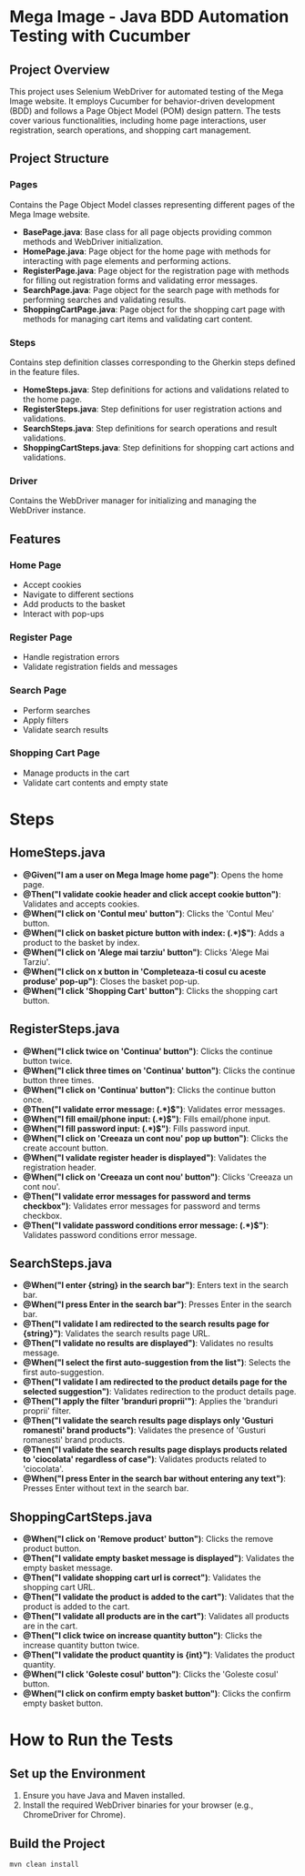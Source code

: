 # Mega Image - Java BDD Automation Testing with Cucumber

## Project Overview
This project uses Selenium WebDriver for automated testing of the Mega Image website. It employs Cucumber for behavior-driven development (BDD) and follows a Page Object Model (POM) design pattern. The tests cover various functionalities, including home page interactions, user registration, search operations, and shopping cart management.

## Project Structure

### Pages
Contains the Page Object Model classes representing different pages of the Mega Image website.

- **BasePage.java**: Base class for all page objects providing common methods and WebDriver initialization.
- **HomePage.java**: Page object for the home page with methods for interacting with page elements and performing actions.
- **RegisterPage.java**: Page object for the registration page with methods for filling out registration forms and validating error messages.
- **SearchPage.java**: Page object for the search page with methods for performing searches and validating results.
- **ShoppingCartPage.java**: Page object for the shopping cart page with methods for managing cart items and validating cart content.

### Steps
Contains step definition classes corresponding to the Gherkin steps defined in the feature files.

- **HomeSteps.java**: Step definitions for actions and validations related to the home page.
- **RegisterSteps.java**: Step definitions for user registration actions and validations.
- **SearchSteps.java**: Step definitions for search operations and result validations.
- **ShoppingCartSteps.java**: Step definitions for shopping cart actions and validations.

### Driver
Contains the WebDriver manager for initializing and managing the WebDriver instance.

## Features

### Home Page
- Accept cookies
- Navigate to different sections
- Add products to the basket
- Interact with pop-ups

### Register Page
- Handle registration errors
- Validate registration fields and messages

### Search Page
- Perform searches
- Apply filters
- Validate search results

### Shopping Cart Page
- Manage products in the cart
- Validate cart contents and empty state
# Steps

## HomeSteps.java
- **@Given("I am a user on Mega Image home page")**: Opens the home page.
- **@Then("I validate cookie header and click accept cookie button")**: Validates and accepts cookies.
- **@When("I click on 'Contul meu' button")**: Clicks the 'Contul Meu' button.
- **@When("I click on basket picture button with index: (.*)$")**: Adds a product to the basket by index.
- **@When("I click on 'Alege mai tarziu' button")**: Clicks 'Alege Mai Tarziu'.
- **@When("I click on x button in 'Completeaza-ti cosul cu aceste produse' pop-up")**: Closes the basket pop-up.
- **@When("I click 'Shopping Cart' button")**: Clicks the shopping cart button.

## RegisterSteps.java
- **@When("I click twice on 'Continua' button")**: Clicks the continue button twice.
- **@When("I click three times on 'Continua' button")**: Clicks the continue button three times.
- **@When("I click on 'Continua' button")**: Clicks the continue button once.
- **@Then("I validate error message: (.*)$")**: Validates error messages.
- **@When("I fill email/phone input: (.*)$")**: Fills email/phone input.
- **@When("I fill password input: (.*)$")**: Fills password input.
- **@When("I click on 'Creeaza un cont nou' pop up button")**: Clicks the create account button.
- **@When("I validate register header is displayed")**: Validates the registration header.
- **@When("I click on 'Creeaza un cont nou' button")**: Clicks 'Creeaza un cont nou'.
- **@Then("I validate error messages for password and terms checkbox")**: Validates error messages for password and terms checkbox.
- **@Then("I validate password conditions error message: (.*)$")**: Validates password conditions error message.

## SearchSteps.java
- **@When("I enter {string} in the search bar")**: Enters text in the search bar.
- **@When("I press Enter in the search bar")**: Presses Enter in the search bar.
- **@Then("I validate I am redirected to the search results page for {string}")**: Validates the search results page URL.
- **@Then("I validate no results are displayed")**: Validates no results message.
- **@When("I select the first auto-suggestion from the list")**: Selects the first auto-suggestion.
- **@Then("I validate I am redirected to the product details page for the selected suggestion")**: Validates redirection to the product details page.
- **@Then("I apply the filter 'branduri proprii'")**: Applies the 'branduri proprii' filter.
- **@Then("I validate the search results page displays only 'Gusturi romanesti' brand products")**: Validates the presence of 'Gusturi romanesti' brand products.
- **@Then("I validate the search results page displays products related to 'ciocolata' regardless of case")**: Validates products related to 'ciocolata'.
- **@When("I press Enter in the search bar without entering any text")**: Presses Enter without text in the search bar.

## ShoppingCartSteps.java
- **@When("I click on 'Remove product' button")**: Clicks the remove product button.
- **@Then("I validate empty basket message is displayed")**: Validates the empty basket message.
- **@Then("I validate shopping cart url is correct")**: Validates the shopping cart URL.
- **@Then("I validate the product is added to the cart")**: Validates that the product is added to the cart.
- **@Then("I validate all products are in the cart")**: Validates all products are in the cart.
- **@Then("I click twice on increase quantity button")**: Clicks the increase quantity button twice.
- **@Then("I validate the product quantity is {int}")**: Validates the product quantity.
- **@When("I click 'Goleste cosul' button")**: Clicks the 'Goleste cosul' button.
- **@When("I click on confirm empty basket button")**: Clicks the confirm empty basket button.
# How to Run the Tests

## Set up the Environment

1. Ensure you have Java and Maven installed.
2. Install the required WebDriver binaries for your browser (e.g., ChromeDriver for Chrome).

## Build the Project

```bash
mvn clean install
